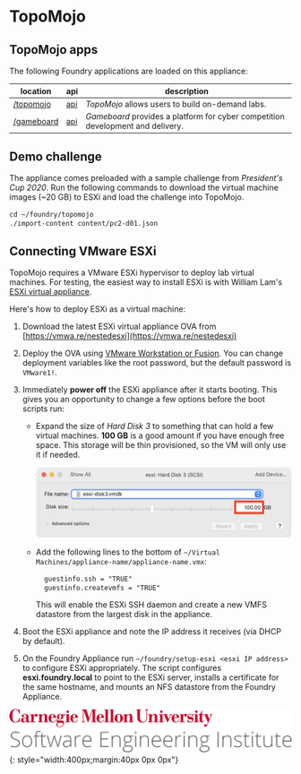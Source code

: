 # TopoMojo

## TopoMojo apps

The following Foundry applications are loaded on this appliance:

| location                 | api                   | description                                                                     |
| ------------------------ | --------------------- | ------------------------------------------------------------------------------- |
| [/topomojo](/topomojo)   | [api](/topomojo/api)  | _TopoMojo_ allows users to build on-demand labs.                                |
| [/gameboard](/gameboard) | [api](/gameboard/api) | _Gameboard_ provides a platform for cyber competition development and delivery. |

## Demo challenge

The appliance comes preloaded with a sample challenge from _President's Cup 2020_. Run the following commands to download the virtual machine images (~20 GB) to ESXi and load the challenge into TopoMojo.

```
cd ~/foundry/topomojo
./import-content content/pc2-d01.json
```

## Connecting VMware ESXi

TopoMojo requires a VMware ESXi hypervisor to deploy lab virtual machines. For testing, the easiest way to install ESXi is with William Lam's [ESXi virtual appliance](https://vmwa.re/nestedesxi).

Here's how to deploy ESXi as a virtual machine:

1.  Download the latest ESXi virtual appliance OVA from [https://vmwa.re/nestedesxi](https://vmwa.re/nestedesxi)
2.  Deploy the OVA using [VMware Workstation or Fusion](https://www.vmware.com/products/desktop-hypervisor.html). You can change deployment variables like the root password, but the default password is `VMware1!`.
3.  Immediately **power off** the ESXi appliance after it starts booting. This gives you an opportunity to change a few options before the boot scripts run:

    - Expand the size of _Hard Disk 3_ to something that can hold a few virtual machines. **100 GB** is a good amount if you have enough free space. This storage will be thin provisioned, so the VM will only use it if needed.

      ![ESXi disk settings](assets/esxi-disk.png)

    - Add the following lines to the bottom of `~/Virtual Machines/appliance-name/appliance-name.vmx`:

            guestinfo.ssh = "TRUE"
            guestinfo.createvmfs = "TRUE"

      This will enable the ESXi SSH daemon and create a new VMFS datastore from the largest disk in the appliance.

4.  Boot the ESXi appliance and note the IP address it receives (via DHCP by default).
5.  On the Foundry Appliance run `~/foundry/setup-esxi <esxi IP address>` to configure ESXi appropriately. The script configures **esxi.foundry.local** to point to the ESXi server, installs a certificate for the same hostname, and mounts an NFS datastore from the Foundry Appliance.

![CMU SEI Unitmark](assets/cmu-sei-unitmark.png){: style="width:400px;margin:40px 0px 0px"}
